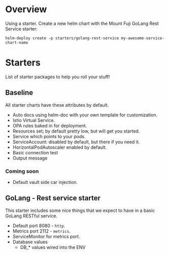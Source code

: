 # Overview

Using a starter.  Create a new helm chart with the Mount Fuji GoLang Rest Service starter:

```shell
helm-deploy create -p starters/golang-rest-service my-awesome-service-chart-name
```

# Starters

List of starter packages to help you roll your stuff!

## Baseline

All starter charts have these attributes by default.

* Auto docs using helm-doc with your own template for customization.
* Istio Virtual Service. 
* OPA rules baked in for deployment.
* Resources set; by default pretty low, but will get you started.
* Service which points to your pods.
* ServiceAccount: disabled by default, but there if you need it.
* HorizontalPodAutoscaler enabled by default.
* Basic connection test
* Output message

### Coming soon

* Default vault side car injection.

## GoLang - Rest service starter

This starter includes some nice things that we expect to have in a basic GoLang RESTful service.

* Default port 8080 - `http`.
* Metrics port 2112 - `metrics`.
* ServiceMonitor for metrics port.
* Database values
  * DB_* values wired into the ENV
